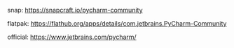 snap: https://snapcraft.io/pycharm-community

flatpak: https://flathub.org/apps/details/com.jetbrains.PyCharm-Community

official: https://www.jetbrains.com/pycharm/
